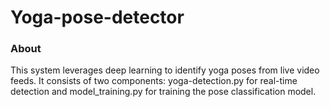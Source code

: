 # Yoga-pose-detector

### About
This system leverages deep learning to identify yoga poses from live video feeds. It consists of two components: yoga-detection.py for real-time detection and model_training.py for training the pose classification model.
